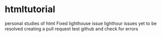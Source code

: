 # htmltutorial
personal studies of html
Fixed lighthouse issue
lighthour issues yet to be resolved
creating a pull request
test github and check for errors